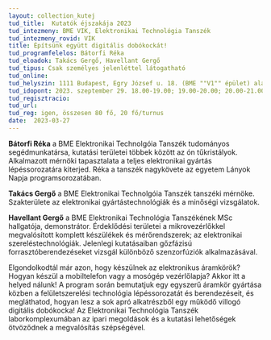 ```yaml
---
layout: collection_kutej
tud_title:  Kutatók éjszakája 2023
tud_intezmeny: BME VIK, Elektronikai Technológia Tanszék
tud_intezmeny_rovid: VIK
title: Építsünk együtt digitális dobókockát! 
tud_programfelelos: Bátorfi Réka
tud_eloadok: Takács Gergő, Havellant Gergő
tud_tipus: Csak személyes jelenléttel látogatható
tud_online: 
tud_helyszin: 1111 Budapest, Egry József u. 18. (BME ""V1"" épület) alagsor, BME ETT laboratóriumok
tud_idopont: 2023. szeptember 29. 18.00-19.00; 19.00-20.00; 20.00-21.00; 21.00-22.00
tud_regisztracio: 
tud_url: 
tud_reg: igen, összesen 80 fő, 20 fő/turnus
date:  2023-03-27
---
```


**Bátorfi Réka** a BME Elektronikai Technolgóia Tanszék tudományos segédmunkatársa, kutatási területei többek között az ón tűkristályok. Alkalmazott mérnöki tapasztalata a teljes elektronikai gyártás lépéssorozatára kiterjed. Réka a tanszék nagykövete az egyetem Lányok Napja programsorozatában.

**Takács Gergő** a BME Elektronikai Technolgóia Tanszék tanszéki mérnöke. Szakterülete az elektronikai gyártástechnológiák és a minőségi vizsgálatok.

**Havellant Gergő** a BME Elektronikai Technológia Tanszékének MSc hallgatója, demonstrátor. Érdeklődési területei a mikrovezérlőkkel megvalósított komplett készülékek és mérőrendszerek; az elektronikai szereléstechnológiák.  Jelenlegi kutatásaiban gőzfázisú forrasztóberendezéseket vizsgál különböző szenzorfúziók alkalmazásával.

Elgondolkodtál már azon, hogy készülnek az elektronikus áramkörök? Hogyan készül a mobiltelefon vagy a mosógép vezérlőlapja? Akkor itt a helyed nálunk! A program során bemutatjuk egy egyszerű áramkör gyártása közben a felületszerelési technológia lépéssorozatát és berendezéseit, és megláthatod, hogyan lesz a sok apró alkatrészből egy működő villogó digitális dobókocka! Az Elektronikai Technológia Tanszék laborkomplexumában az ipari megoldások és a kutatási lehetőségek ötvöződnek a megvalósítás szépségével.
